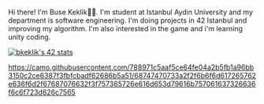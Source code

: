 Hi there! I'm Buse Keklik🖐🏻. I'm student at Istanbul Aydin University and my department is software engineering. I'm doing projects in 42 Istanbul and improving my algorithm. I'm also interested in the game and i'm learning unity coding.

[![bkeklik's 42 stats](https://badge42.vercel.app/api/v2/cl5n4c7tx013608ld0th7afn2/stats?cursusId=21&coalitionId=227)](https://github.com/JaeSeoKim/badge42)

https://camo.githubusercontent.com/788971c5aaf5ce64fe04a2b5fb1a96bb3150c2ce6387f3fbfcbadf62686b5a51/68747470733a2f2f6b6f6d617265762e636f6d2f67687076632f3f757365726e616d653d79616b757061637326636f6c6f723d626c7565
